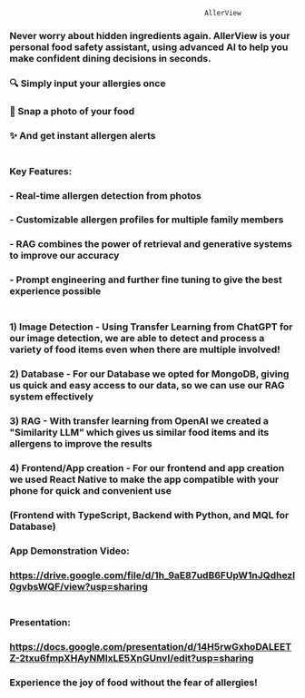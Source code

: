                                                     AllerView

### Never worry about hidden ingredients again. AllerView is your personal food safety assistant, using advanced AI to help you make confident dining decisions in seconds.<br/>

### 🔍 Simply input your allergies once

### 📸 Snap a photo of your food

### ✨ And get instant allergen alerts<br/><br/>

### Key Features:

### - Real-time allergen detection from photos

### - Customizable allergen profiles for multiple family members

### - RAG combines the power of retrieval and generative systems to improve our accuracy

### - Prompt engineering and further fine tuning to give the best experience possible<br/><br/>

### 1) Image Detection - Using Transfer Learning from ChatGPT for our image detection, we are able to detect and process a variety of food items even when there are multiple involved!

### 2) Database - For our Database we opted for MongoDB, giving us quick and easy access to our data, so we can use our RAG system effectively

### 3) RAG - With transfer learning from OpenAI we created a "Similarity LLM" which gives us similar food items and its allergens to improve the results

### 4) Frontend/App creation - For our frontend and app creation we used React Native to make the app compatible with your phone for quick and convenient use

### (Frontend with TypeScript, Backend with Python, and MQL for Database)

### App Demonstration Video:

### https://drive.google.com/file/d/1h_9aE87udB6FUpW1nJQdhezl0gvbsWQF/view?usp=sharing<br/><br/>

### Presentation:

### https://docs.google.com/presentation/d/14H5rwGxhoDALEETZ-2txu6fmpXHAyNMIxLE5XnGUnvI/edit?usp=sharing

### Experience the joy of food without the fear of allergies!
